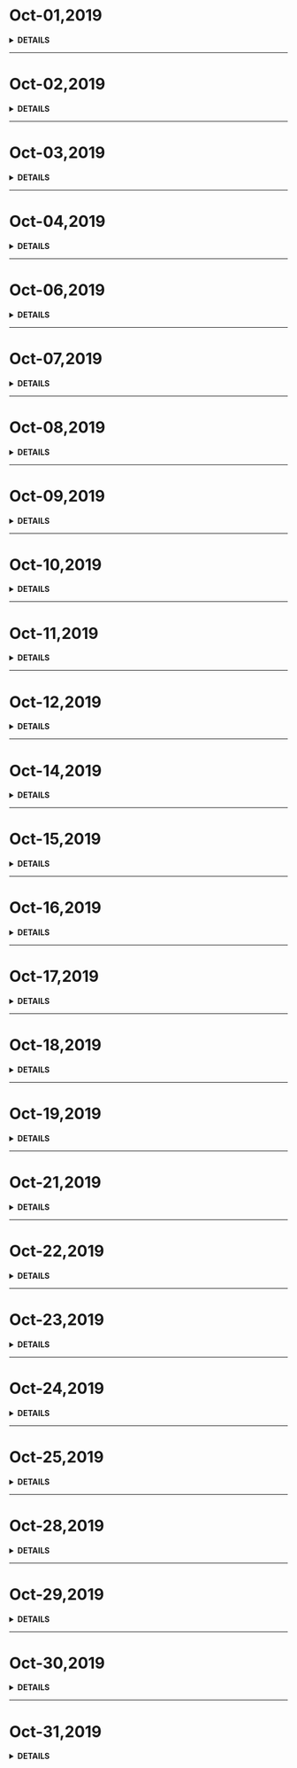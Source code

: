 # Oct-01,2019

<details><summary><b>DETAILS</b></summary>
<p>

## **Daily Sentence**
#### <u>*Study hard and you'll improve everyday.*</u>
#### <u>*If you think you can do better,then go ahead.*</u>
#### <u>*How should I know?*</u>
> 

## **Plan**
> 这里记录我的一天，需要去留意的事。

## **Summary**
> 今日放假，嘀嗒到了aliya的家。
> 稍稍了解了一下每个仓库的Wiki。

> VSCode查看代码目录结构：Command + Shfit + O


</p>
</details>

---

# Oct-02,2019

<details><summary><b>DETAILS</b></summary>
<p>

## **Daily Sentence**
#### <u>*夜不能寐，辗转反侧。我还是需要去做点什么，充实一下心灵。*</u>
> 

## **Plan**
> 这里记录我的一天，需要去留意的事。

## **Summary**
> 此刻早晨六点十六，等待着跟aliya一家人回家看看。

> 晚上三点半的时候醒来便不能睡去。

> 焦灼着与身边人的关系。我想象着，来到这个世界上，不能作为一个个人而独立存在，必须要与身边的人形成一个团体，抱团取暖，但是我却在与身边的人相处当中发起了难。

> 究竟应该以什么样的姿态相处？ 大抵不过 天生我材必有用，千金散尽还复来吧。

> 追求心灵的满足与宁静是人生的课题罢。

</p>
</details>

---

# Oct-03,2019

<details><summary><b>DETAILS</b></summary>
<p>

> 白天在家睡了一下午。

> 晚上跟兄弟们聚了个餐，喝了一壶，然后突然想到了老贾，晚上又打车去找了他。

> 发生了一些趣事，晚上回来打车还吐了人家车，人家找我赔钱，我竟然恐吓找人来揍人家，啊哈哈。
</p>
</details>

---

# Oct-04,2019

<details><summary><b>DETAILS</b></summary>
<p>

> 在家一天。

> 哪也没去。
</p>
</details>

---

# Oct-06,2019

<details><summary><b>DETAILS</b></summary>
<p>

> 晚上失眠到两点多才睡觉，稀里糊涂想了一些东西，睡醒之后也忘却了。

> 早晨五点起床收拾了一下，去邯郸火车站接了下强强的亲家，然后在强强家就这么呆了一天。

> 明天我的这个小侄子都要结婚了，是时候把我自己的事情提上日程了。

> 最让我感觉到有些担心的还是自己在工作上的不进步，有些微微的惊恐。

</p>
</details>

---

# Oct-07,2019

<details><summary><b>DETAILS</b></summary>
<p>

> 最终还是在下午打车，赶回了北京。

> 23:05:33
</p>
</details>

---

# Oct-08,2019

<details><summary><b>DETAILS</b></summary>
<p>

> ## **Daily Sentence**
#### <u>*节后第一班，没有去上班。*</u>
> 

## **Plan**
> 这里记录我的一天，需要去留意的事。

> 合并aliya的代码提交。--Done
> 梳理接下来的工作、生活，目标清晰，逐步推进。

## **Summary**
#### 杂感一下
> 今天请假在家。有一种莫名的不知所措。
>
> 原先是要计划一下，开始上班后的生活、工作的，然后一个慵懒的午后，大脑陷入混沌。
>
> 各种碎片消息令人应接不暇。我的心态又开始波动，谈到爱国主义的时候，我总是对自己产生怀疑。为什么我就没有那种爱国情怀，为什么我不能融入到那种爱国情怀中去？为什么我在这篇广袤无际的土地上，显得格外的异类。这种感受真的是很痛苦、而且特别是在别人沉浸在爱过情怀中，我突然的发表自我观点，更会把我打入一个愤青、反动的阵营。我想面对此种事件，我以后最好的做法是保持沉默。
>
> 十一回家，种种说不口的话，让我明白我还不是一个会担当一些事情的男人，我活在自己的生活中太久，与他人的一句寒暄、一句问候都出了问题。
>
> 当务之急，要在这份迷失中去纠正自己的感受、增加自我信心，感受生命馈赠。
#### 小结
> 1. 拍婚纱照、领证、婚宴三部曲。
>
> 2. 完成现存工作项目的后端支付接口。
>
> 3. 前端体系重学、新学。

</p>
</details>

---
# Oct-09,2019

<details><summary><b>DETAILS</b></summary>
<p>

## **Daily Sentence**
#### <u>*Nothing is more dangerous than discontinued labor.*</u>
> 没有什么比半途而废更危险的了。

## **Plan**
>这里记录我的一天，需要去留意的事。

> 首先是xmind图的一个更新。
> 其次是项目的重新clone、照着例子先写它十个接口。

## **Summary**
| 标签  | 记录  | 评价  |
| :---: | :---: | :---: |
|   xmind    |   未更新    | ⭐  |
|   项目配置    |   Done    | ⭐⭐⭐  |
> xmind图暂时还来不及更新，支付宝的接口还需要捋一下。

> 上午开了一上午的会，明确了自己接下来要做的事情。
> 下午开始苦逼的项目配置，完全看不懂这个项目、代码、配置等等等等。一个接口都犯难。
> 项目配置步骤：
> 1.git clone -b dev 仓库地址
> 2.重新下载maven、配置本地maven环境变量。
> 3.反复试错，直至可以package。

</p>
</details>

---

# Oct-10,2019

<details><summary><b>DETAILS</b></summary>
<p>

## **Daily Sentence**
#### <u>*The choose time is save time.*</u>
> 

## **Title**
> 白天的主要动弹为：项目接口的代码编写，写的有点乱、有些杂，主要就是写一些接口声明以及一些实体类的定义。
> Oct 10,Night，学了一些Java的基础知识.

#### Java
> 一个 Java 程序可以认为是一系列对象的集合，而这些对象通过调用彼此的方法来协同工作。下面简要介绍下类、对象、方法和实例变量的概念。
> + 对象：对象是类的一个实例，有状态和行为。例如，一条狗是一个对象，它的状态有：颜色、名字、品种；行为有：摇尾巴、叫、吃等。
> + 类：类是一个模板，它描述一类对象的行为和状态。
> + 方法：方法就是行为，一个类可以有很多方法。逻辑运算、数据修改以及所有动作都是在方法中完成的。
> + 实例变量：每个对象都有独特的实例变量，对象的状态由这些实例变量的值决定。

#### Java基础语法
> + 大小写敏感：Java是大小写敏感的。
> + 类名：对于所有的类来说，类名的首字母应该大写。
> + 方法名：所有的方法名都应该以小写字母开头。
> + 源文件名：源文件名必须和类名相同。
> + 主方法入口：所有的 Java 程序由 public static void main(String []args) 方法开始执行。

### Java修饰符
> + 访问控制修饰符 : default, public , protected, private
> + 非访问控制修饰符 : final, abstract, static, synchronized

### Java变量
> + 局部变量
> + 类变量（静态变量）
> + 成员变量（非静态变量）

### Java枚举
> Java 5.0引入了枚举，枚举限制变量只能是预先设定好的值。使用枚举可以减少代码中的 bug。
> 例如，我们为果汁店设计一个程序，它将限制果汁为小杯、中杯、大杯。这就意味着它不允许顾客点除了这三种尺寸外的果汁。
实例
```
class FreshJuice {
   enum FreshJuiceSize{ SMALL, MEDIUM , LARGE }
   FreshJuiceSize size;
}
 
public class FreshJuiceTest {
   public static void main(String []args){
      FreshJuice juice = new FreshJuice();
      juice.size = FreshJuice.FreshJuiceSize.MEDIUM  ;
   }
}
```
> 注意：枚举可以单独声明或者声明在类里面。方法、变量、构造函数也可以在枚举中定义。

### Java继承
> 在 Java 中，一个类可以由其他类派生。如果你要创建一个类，而且已经存在一个类具有你所需要的属性或方法，那么你可以将新创建的类继承该类。
> 利用继承的方法，可以重用已存在类的方法和属性，而不用重写这些代码。被继承的类称为超类（super class），派生类称为子类（subclass）。

### Java接口
> 在 Java 中，接口可理解为对象间相互通信的协议。接口在继承中扮演着很重要的角色。
> 接口只定义派生要用到的方法，但是方法的具体实现完全取决于派生类。

### Java作为一种面向对象语言，支持以下基本概念：
> + 多态    
> + 继承
> + 封装
> + 抽象
> + 类
> + 对象
> + 实例
> + 方法
> + 重载
### 对象和类
> 对象：对象是类的一个实例
> 类：类是一个模板，它描述一类对象的行为和状态。
### 一个类可以包含以下类型的变量
> + 局部变量：在方法、构造方法或者语句块中定义的变量被称为局部变量
> + 成员变量：成员变量是定义在类中，方法体之外的变量。
> + 类变量：类变量也声明在类中，方法体之外，但必须声明为`static`类型。
### 构造方法
> 每个类都有构造方法。如果没有显式地为类定义构造方法，Java编译器将会为该类提供一个默认构造方法。
> 在创建一个对象的时候，至少要调用一个构造方法。构造方法的名称必须与类同名，一个类可以有多个构造方法。
### 创建对象
> 对象是根据类创建的。  
> 在Java中，使用关键字new来创建一个对象，创建对象需要经过以下步骤：  
> + 声明： 声明一个对象，包括对象名称和对象类型。  
> + 实例化： 使用关键字new来创建一个对象。  
> + 初始化：使用new创建对象时，会调用构造方法初始化对象。
下面是一个创建对象的例子：
```
public class Puppy{
   public Puppy(String name){
      //这个构造器仅有一个参数：name
      System.out.println("小狗的名字是 : " + name ); 
   }
   public static void main(String[] args){
      // 下面的语句将创建一个Puppy对象
      Puppy myPuppy = new Puppy( "tommy" );
   }
}
```
### 源文件声明规则
>源文件的声明规则。当在一个源文件中定义多个类，并且还有import语句和package语句时，要特别注意这些规则。

> + 一个源文件中只能有一个public类  
> + 一个源文件可以有多个非public类  
> + 源文件的名称应该和public类的类名保持一致。例如：源文件中public类的类名是Employee，那么源文件应该命名为Employee.java。  
> + 如果一个类定义在某个包中，那么package语句应该在源文件的首行。
如果源文件包含import语句，那么应该放在package语句和类定义之间。如果没有package语句，那么import语句应该在源文件中最前面。  
> + import语句和package语句对源文件中定义的所有类都有效。在同一源文件中，不能给不同的类不同的包声明。  
> + 类有若干种访问级别，并且类也分不同的类型：抽象类和final类等。这些将在访问控制章节介绍。
### Java包
> 包主要用来对类和接口进行分类。当开发Java程序时，可能编写成百上千的类，因此很有必要对类和接口进行分类。
### Import语句
> 在Java中，如果给出一个完整的限定名，包括包名、类名，那么Java编译器就可以很容易地定位到源代码或者类。Import语句就是用来提供一个合理的路径，使得编译器可以找到某个类。
### Java的两大数据类型
> ##### 内置数据类型（基本数据类型）
> Java语言提供了八种基本类型。六种数字类型（四个整数型，两个浮点型），一种字符类型，还有一种布尔型。  
> + byte  
> + short  
> + int  
> + long  
> + float  
> + double  
> + boolean  
> + char  
> ##### 引用数据类型
> 对象数组都是引用数据类型。
### Java常量
>常量在程序运行时是不能被修改的。  
> 在 Java 中使用 final 关键字来修饰常量，声明方式和变量类似：  
> final double PI = 3.1415927;
### 自动类型转换
> 整型、实型（常量）、字符型数据可以混合运算。运算中，不同类型的数据先转化为同一类型，然后进行运算。  
> 转换从低级到高级。  
> 低  ------------------------------------>  高  
> byte,short,char—> int —> long—> float —> double   
>
> 数据类型转换必须满足如下规则：
> 1. 不能对boolean类型进行类型转换。
> 2. 不能把对象类型转换成不相关类的对象。
> 3. 在把容量大的类型转换为容量小的类型时必须使用强制类型转换。
> 4. 转换过程中可能导致溢出或损失精度，  
> 例如：  
> int i =128;     
> byte b = (byte)i;  
> 因为 byte 类型是 8 位，最大值为127，所以当 int 强制转换为 byte 类型时，值 128 时候就会导致溢出。
> 5. 浮点数到整数的转换是通过舍弃小数得到，而不是四舍五入，例如：  
> (int)23.7 == 23;        
> (int)-45.89f == -45
</p>
</details>

---

# Oct-11,2019

<details><summary><b>DETAILS</b></summary>
<p>

## **Daily Sentence**
#### <u>*No other misfortune can be compared with the loss of time.*</u>

## **Summary**

### Java变量类型 ⭐⭐⭐⭐⭐
> 在Java语言中，所有的变量在使用前必须声明。type identifier = value
> Java语言支持的变量类型有:
> + 局部变量：类的方法中的变量。
> 声明位置：方法、构造方法或者语句块中。
> 存在周期：被执行的时候创建，当它们执行完成后，变量将会被销毁； 
> 访问修饰符：不能用于局部变量；  
> 分配位置：局部变量是在栈上分配的。  
> 局部变量没有默认值，所以局部变量被声明后，必须经过初始化，才可以使用。
```
package com.runoob.test;
 
public class Test{ 
   public void pupAge(){
      int age = 0;
      age = age + 7;
      System.out.println("小狗的年龄是: " + age);
   }
   
   public static void main(String[] args){
      Test test = new Test();
      test.pupAge();
   }
}
```

> + 实例变量：独立于方法之外的变量，不过没有 static 修饰。
> 声明位置：声明在一个类中，但是在方法、构造方法和语句外。  
> 存在周期：在对象创建的时候创建，在对象被销毁的时候销毁； 
> 访问修饰符：可以修饰。  
> 实例变量可以声明在使用前或者使用后。  
> 实例变量对于类中的方法、构造方法或者语句块是可见的。一般情况下应该把实例变量设为私有。通过使用访问修饰符可以使实例变量对子类可见； 
> 实例变量具有默认值。数值型变量的默认值是0，布尔型变量的默认值是false，引用类型变量的默认值是null。变量的值可以在声明时指定，也可以在构造方法中指定;  
> 实例变量可以直接通过变量名访问。但在静态方法以及其他类中，就应该使用完全限定名：ObejectReference.VariableName。
```
import java.io.*;
public class Employee{
   // 这个实例变量对子类可见
   public String name;
   // 私有变量，仅在该类可见
   private double salary;
   //在构造器中对name赋值
   public Employee (String empName){
      name = empName;
   }
   //设定salary的值
   public void setSalary(double empSal){
      salary = empSal;
   }  
   // 打印信息
   public void printEmp(){
      System.out.println("名字 : " + name );
      System.out.println("薪水 : " + salary);
   }
 
   public static void main(String[] args){
      Employee empOne = new Employee("RUNOOB");
      empOne.setSalary(1000);
      empOne.printEmp();
   }
}
```

> + 类变量：也称`静态变量`，独立于方法之外的变量，用 static 修饰。
> 静态变量除了被声明为常量外很少使用。常量是指声明为public/private，final和static类型的变量。常量初始化后不可改变。  
> 静态变量储存在静态存储区。经常被声明为常量，很少单独使用static声明变量。 
> 与实例变量具有相似的可见性。但为了对类的使用者可见，大多数静态变量声明为public类型。
```
import java.io.*;
 
public class Employee {
    //salary是静态的私有变量
    private static double salary;
    // DEPARTMENT是一个常量
    public static final String DEPARTMENT = "开发人员";
    public static void main(String[] args){
    salary = 10000;
        System.out.println(DEPARTMENT+"平均工资:"+salary);
    }
}
```


### Java修饰符 ⭐⭐⭐⭐⭐
> Java语言主要提供了两种修饰符：访问修饰符和非访问修饰符。  
> 修饰符用来定义`类`、`方法`或者`变量`。通常放在语句最前端。
> 访问控制修饰符：  
+ default（即默认，什么也不写）：在同一包内可见，不使用任何修饰符。使用对象：类、接口、对象、方法。
+ private：在同一类内可见，使用对象：变量、方法。注意不能修饰类。
+ public：对所有类可见。使用对象：类、方法、接口、变量。
+ protected：对同一包内的类和所有子类可见。使用对象：方法、变量，注意不能修饰类。
##### 默认访问修饰符--不使用任何关键字
> 使用默认访问修饰符声明的变量和方法，对同一个包内的类是可见的。接口里的变量都隐式声明为 public static final,而接口里的方法默认情况下访问权限为 public。
```
String version = "1.5.1";
boolean processOrder() {
   return true;
}
```
##### 私有访问修饰符-private
> 私有访问修饰符是最严格的访问级别，所以被声明为 private 的方法、变量和构造方法只能被所属类访问，并且类和接口不能声明为 private。  
> 声明为私有访问类型的变量只能通过类中公共的 getter 方法被外部类访问。  
> Private 访问修饰符的使用主要用来隐藏类的实现细节和保护类的数据。
```
public class Logger {
    private String format;
    public String getFormat() {
        return this.format;
    }
    public String setFormat(String format) {
        this.format = format;
    }
}
```
##### 公有访问修饰符-public
> 被声明为 public 的类、方法、构造方法和接口能够被任何其他类访问。  
> 如果几个相互访问的 public 类分布在不同的包中，则需要导入相应 public 类所在的包.
##### 受保护的控制修饰符-protected
> protected 需要从以下两个点来分析说明：
> + 子类与基类在同一包中：被声明为 protected 的变量、方法和构造器能被同一个包中的任何其他类访问；  
> + 子类与基类不在同一包中：那么在子类中，子类实例可以访问其从基类继承而来的 protected 方法，而不能访问基类实例的protected方法。  

> protected 可以修饰数据成员，构造方法，方法成员，不能修饰类（内部类除外）。
> 接口及接口的成员变量和成员方法不能声明为 protected。
</p>
</details>

---

# Oct-12,2019

<details><summary><b>DETAILS</b></summary>
<p>

## **Daily Sentence**
#### <u>*Java基础知识的学习--第三天*</u>

### 非访问修饰符 
##### static：用来修饰类方法和类变量
> + 静态变量： 
> static 关键字用来声明独立于对象的静态变量，无论一个类实例化多少对象，它的静态变量只有一份拷贝。 静态变量也被称为类变量。`局部变量不能被声明为 static 变量`。  
> + 静态方法：  
>  static 关键字用来声明独立于对象的静态方法。静态方法不能使用类的非静态变量。静态方法从参数列表得到数据，然后计算这些数据。

>  对类变量和方法的访问可以直接使用 classname.variablename 和 classname.methodname 的方式访问。
##### final：用来修饰类、方法和变量
> + final 变量：
>  final 表示"最后的、最终的"含义，变量一旦赋值后，不能被重新赋值。被 final 修饰的实例变量必须显式指定初始值。  
>  final 修饰符通常和 static 修饰符一起使用来创建类常量。  

> + final 方法
>  父类中的 final 方法可以被子类继承，但是不能被子类重写。  
>  声明 final 方法的主要目的是`防止该方法的内容被修改`。  
>  如下所示，使用 final 修饰符声明方法。

> + final 类
> final 类不能被继承，没有类能够继承 final 类的任何特性。 

#### abstract：用来创建抽象类和抽象方法
> + 抽象类：
> 抽象类`不能用来实例化对象`，声明抽象类的唯一目的是`为了将来对该类进行扩充`。  
> 一个类不能同时被 abstract 和 final 修饰。如果一个类包含抽象方法，那么该类一定要声明为抽象类，否则将出现编译错误。  
> `抽象类可以包含抽象方法和非抽象方法`。
实例
```
abstract class Caravan{
   private double price;
   private String model;
   private String year;
   public abstract void goFast(); //抽象方法
   public abstract void changeColor();
}
```
> + 抽象方法
> 抽象方法是一种没有任何实现的方法，该方法的的具体实现由子类提供。  
> 抽象方法不能被声明成 final 和 static。  
> `任何继承抽象类的子类必须实现父类的所有抽象方法，除非该子类也是抽象类。`  
> 如果一个类包含若干个抽象方法，那么该类必须声明为抽象类。抽象类可以不包含抽象方法。   
> 抽象方法的声明以分号结尾，例如：public abstract sample();     
> 实例
```
public abstract class SuperClass{
    abstract void m(); //抽象方法
}
 
class SubClass extends SuperClass{
     //实现抽象方法
      void m(){
          .........
      }
}
```
#### synchronized 修饰符
> synchronized 关键字声明的方法同一时间只能被一个线程访问。
</p>
</details>


---

# Oct-14,2019

<details><summary><b>DETAILS</b></summary>
<p>

## **Daily Sentence**
#### <u>*Java基础知识的学习--第四天*</u>

##### 对所学Java不入门产生怀疑。对所写接口代码产生无所适从。

### Java String类
> 字符串广泛应用 在 Java 编程中，在 Java 中字符串属于对象，Java 提供了 String 类来创建和操作字符串。 
> String类有11个构造方法，这些方法提供不同的参数来初始化字符串。  
> `注意`:String 类是不可改变的，所以你一旦创建了 String 对象，那它的值就无法改变了（详看笔记部分解析）。  
> 如果需要对字符串做很多修改，那么应该选择使用 `StringBuffer` & `StringBuilder `类。

### Java方法
> 一般情况下，定义一个方法包含以下语法：

> 修饰符 返回值类型 方法名(参数类型 参数名){
>     ...
>    方法体
>    ...
>    return 返回值;
>}

### Java流(Stream)、文件(File)和IO
> 

### Java Scanner类
> 基本语法：Scanner s = new Scanner(System.in);

#### Java继承
>+ Java不支持多继承，但支持多重继承。
>+ 子类拥有父类非private的属性、方法。 
>+ 子类可以用自己的方式实现父类的方法。
>+ 继承关键字：extends和implements。  
>+ 所有的类都是继承自java.lang.Object。 
>+ final关键字声明类可以把类定义为不能继承的，即最终类；或者用于修饰方法，该方法不能被子类充重写。  
>+ 子类是不继承父类的构造器的，它只是调用。

#### Java重写(Override)与重载(Overload)
> <b>重写(Override): </b>   
> 重写是子类对父类的允许访问的方法的实现过程进行重新编写, 返回值和形参都不能改变。即外壳不变，核心重写！
> <b>重载(Overload)：</b>   
>重载(overloading) 是在一个类里面，方法名字相同，而参数不同。返回类型可以相同也可以不同。

#### Java多态

#### Java抽象类
> 在面向对象的概念中，所有的对象都是通过类来描绘的，但是反过来，并不是所有的类都是用来描绘对象的，如果一个类中没有包含足够的信息来描绘一个具体的对象，这样的类就是抽象类.  
> 由于抽象类不能实例化对象，所以抽象类必须被继承，才能被使用。

#### Java封装
> 在面向对象程式设计方法中，封装（英语：Encapsulation）是指一种将抽象性函式接口的实现细节部份包装、隐藏起来的方法。  
> 实现Java封装的步骤：  
> + 修改属性的可见性来限制对属性的访问（一般限制为private）.  
> + 对每个值属性提供对外的公共方法访问，也就是创建一对赋取值方法，用于对私有属性的访问.(getter,setter)

#### Java接口
> 接口（英文：Interface），在JAVA编程语言中是一个抽象类型，是抽象方法的集合，接口通常以interface来声明。一个类通过继承接口的方式，从而来继承接口的抽象方法。  
>
> 类描述对象的属性和方法。接口则包含类要实现的方法。 
> 
> 除非实现接口的类是抽象类，否则该类要定义接口中的所有方法。
>
>接口无法被实例化，但是可以被实现。一个实现接口的类，必须实现接口内所描述的所有方法，否则就必须声明为抽象类。另外，在 Java 中，接口类型可用来声明一个变量，他们可以成为一个空指针，或是被绑定在一个以此接口实现的对象。
##### 接口特性
> 接口中的每一个方法都是隐私抽象的，接口中的方法会被隐士的指定为 `public abstract`(只能是 public abstract,其他修饰都会报错)。  
> 接口中可以含有变量，但是接口中的变量会被隐式的指定为 public static final 变量（并且只能是 public，用 private 修饰会报编译错误）。 
> 接口中的方法是不能在接口中实现的，只能由实现接口的类来实现接口中的方法。

#### Java包
> 为了更好地组织类，Java 提供了包机制，用于区别类名的命名空间。  
> package(包) 的作用是把不同的 java 程序分类保存，更方便的被其他 java 程序调用。
</p>
</details>

---

# Oct-15,2019

<details><summary><b>DETAILS</b></summary>
<p>

## **Daily Sentence**
#### <u>*Important principles may and must flexible.*</u>
> 重要的原则能够也必须是灵活的。

## **Plan**
> 这里记录我的一天，需要去留意的事。

> + 项目接口生成文档。  
> + 每日3+1问题回答。  
> + Java菜鸟的继续学习--完善文档至前两天。

## **Summary**
|        标签        |      记录      | 评价 |
|:------------------:|:--------------:|:----:|
|  项目接口生成文档  |      Done      |  ⭐⭐⭐  |
|  每日3+1问题回答   | 总结了一篇博文 |  ⭐⭐⭐  |
| Java菜鸟的继续学习 |      Done      |  ⭐⭐  |
| 晚上学习小程序云开发 |      Done      |  ⭐⭐  |


</p>
</details>

---

# Oct-16,2019

<details><summary><b>DETAILS</b></summary>
<p>

## **Daily Sentence**
#### <u>*That is the essence of sicenve: ask an  impertinent question,and you are on the way to the  pertinent answer.*</u>
> 科学的本质是：问一个不恰当的问题，于是走上了通往恰当答案的路。

## **Plan**
>这里记录我的一天，需要去留意的事。

> 每日3+1问题查看、思考、解答。
> 小程序云开发文档学习，结合【六个周】小程序。

## **Summary**
> 白日看3+1题感觉不怎么样，看不下去，这说明遇到了我不会的地方，且我懒得去研究，这是瓶颈，晚上回去继续攻破。

> 小程序云开发函数文档查看，且添加了一个小功能上传至小程序进行审核。
##### 小程序云开发需要提前深入理解的：
> 每条记录都有一个 _id 字段用以唯一标志一条记录、一个 _openid 字段用以标志记录的创建者，即小程序的用户。需要特别注意的是，在管理端（控制台和云函数）中创建的不会有 _openid 字段，因为这是属于管理员创建的记录。

| 标签  | 记录  | 评价  |
| :---: | :---: | :---: |
|  每日3+1问题     |       | ⭐  |
|  小程序云开发    |       | ⭐  |


</p>
</details>

---

# Oct-17,2019

<details><summary><b>DETAILS</b></summary>
<p>

## **Daily Sentence**
#### <u>*【主线程】*</u>
> 是杭州一对离职夫妻档自己创业而进行开发的一款小程序，此小程序开发功能比较完善，可当作，一款产品看待。 
> 此小程序注册记录为2019年6月21日，开发者为阜阳市读路网络科技有限公司，公司注册日期约为19年6月12日，可以关注一下这个16届毕业生的创业路。

## **Plan**
> 这里记录我的一天，需要去留意的事。

> 每日3+1问题查看、思考、解答.(Night Goal)  
> 小程序云开发文档再过一遍--比较深入的API并未继续研究。  
> 


## **Summary**
|       标签       |               记录                | 评价 |
|:----------------:|:---------------------------------:|:----:|
| 小程序云开发文档 |     比较深入的API并未继续研究     |  ⭐⭐  |
|   每日3+1问题    | optgroup/tranlate/面向对象/potman |  ⭐⭐  |

## Record
##### 聚合
> 云开发聚合文档看的有点不透彻。
##### 索引
> 根据官网描述：我们应为所有需要成为查询条件的字段建立索引。
##### 小程序端API 
| 语法                                    | 说明                                                       |
|:----------------------------------------|:-----------------------------------------------------------|
| wx.cloud.init({})                       | //初始化                                                   |
| wx.cloud.callFunction({})               | 调用云函数                                                 |
| wx.cloud.uploadFile({})                 | 本地资源上传至云存储空间                                   |
| wx.cloud.downloadFile({})               | 从云存储空间下载文件                                       |
| wx.cloud.deleteFile({})                 | 从云存储空间删除文件                                       |
| const db = wx.cloud.database({})        | 获取默认数据库的引用                                       |
| collection                              |                                                            |
| db.collection("test")                   | 获取集合的引用                                             |
| db.collection("test").doc("id")         | 获取记录的引用                                             |
| db.collection("test").get()             | 获取集合数据|获取根据查询条件筛选后的集合数据              |
| db.collection("test").add({data:{}})    | 在集合上新增记录                                           |
| db.collection("test").watch({})         | 监听集合中符合查询条件的数据更新事件 ，只要where语句会生效 |
| db.collection("test")...count()         | 统计集合记录数，一个用户仅能统计其有读权限的记录数         |
| db.collection("test").where({})         | 指定筛选条件                                               |
| db.collection("test").orderby('','')    | 指定查询排序条件                                           |
| db.collection("test").limit()           | 指定查询结果集数量上限                                     |
| db.collection("test").skip()            | 指定查询返回结果时从指定序列后的结果开始返回，常用于分页   |
| db.collection("test").filed({})         | 指定返回结果中记录需返回的字段                             |
| doc                                     |                                                            |
| db.collection("test").get()             | 获取记录数据，或获取根据查询条件筛选后的记录数据           |
| db.collection("test").update({data:{}}) | 更新一条记录                                               |
| db.collection("test").set({data:{}})    | 替换更新一条记录                                           |
| db.collection("test").remove()          | 删除一条记录                                               |
| db.command                              | 获取数据库查询及更新指令                                   |
| 后期略                                  |                                                            |
##### 服务端API
> 在 wx-server-sdk 中不再兼容 success、fail、complete 回调，总是只会返回 Promise。
```
const cloud = require('wx-server-sdk')
cloud.init({
  env: cloud.DYNAMIC_CURRENT_ENV
})

exports.main = async (event) => {
  const { ENV, OPENID, APPID } = cloud.getWXContext()

  // 如果云函数所在环境为 abc，则下面的调用就会请求到 abc 环境的数据库
  const dbResult = await cloud.database().collection('test').get()

  return {
    dbResult,
    ENV,
    OPENID,
    APPID,
  }
}
```
| 语法         | 说明                                             |
|:-------------|:-------------------------------------------------|
| getWXContext | 在云函数中获取微信调用上下文，该方法无需传入参数 |

</p>
</details>

---

# Oct-18,2019

<details><summary><b>DETAILS</b></summary>
<p>


## **Daily Sentence**

## **Plan**
>这里记录我的一天，需要去留意的事。

## **Summary**
| 标签  | 记录  | 评价  |
| :---: | :---: | :---: |
|       |       | ⭐⭐  |
</p>
</details>

---

# Oct-19,2019

<details><summary><b>DETAILS</b></summary>
<p>

躺尸
</p>
</details>

---

# Oct-21,2019

<details><summary><b>DETAILS</b></summary>
<p>

## **Daily Sentence**
#### <u>*There are two sides to every story,at least.*</u>
> 每个故事都可以至少从两个方面看。

## **Plan**
>这里记录我的一天，需要去留意的事。

> + 小程序官方文档再深入、支付方面的流程梳理。
> + 极客时间课程--浏览器中的网络。

## **Summary**
> 早晨跑步第一天，跑了约2.17公里。  
> 学了两节极客时间浏览器渲染原理的课程，但是还不够深入。    
> 跟着aliya继续做JavaScript questions仓库题21-40.

</p>
</details>

---

# Oct-22,2019

<details><summary><b>DETAILS</b></summary>
<p>

## **Daily Sentence**
#### <u>*There's no place like home*</u>
> 没有一个地方可以和家相提并论。(《绿野仙踪》1939)

## **Plan**
> 这里记录我的一天，需要去留意的事。

> 小程序服务端接口调用流程梳理。

## **Summary**
|      标签       | 记录 | 评价 |
|:---------------:|:----:|:----:|
| running morning | 4km  | ⭐⭐⭐  |


## Record
#### 登录
> 登录凭证校验。通过 wx.login 接口获得临时登录凭证 code 后传到开发者服务器调用此接口完成登录流程。  
> `GET https://api.weixin.qq.com/sns/jscode2session?appid=APPID&secret=SECRET&js_code=JSCODE&grant_type=authorization_code`   
> 返回：openid、session_key、在满足 UnionID 下发条件的情况下会返回unionid。

#### access_token
> 获取小程序全局唯一后台接口调用凭据（access_token）。调调用绝大多数后台接口时都需使用 access_token，开发者需要进行妥善保存。   
> `GET https://api.weixin.qq.com/cgi-bin/token?grant_type=client_credential&appid=APPID&secret=APPSECRET`.  
> 注意：
> + access_token 的存储至少要保留 512 个字符空间.   
> + access_token 的有效期目前为 2 个小时，需定时刷新，重复获取将导致上次获取的 access_token 失效；  
> + 这个字段值要手动保存、定时刷新、全局引用。  

#### templateMessage.send
> 组合模板并添加至帐号下的个人模板库（请注意，小程序模板消息接口将于2020年1月10日下线，开发者可使用订阅消息功能）.  
> so，这个不看了。

#### [订阅消息](https://developers.weixin.qq.com/miniprogram/dev/framework/open-ability/subscribe-message.html)
> 流程一二三。  
> subscribeMessage.send:发送订阅消息。  
> `POST https://api.weixin.qq.com/cgi-bin/message/subscribe/send?access_token=ACCESS_TOKEN` 
> 所需参数：接收者（用户）的 openid、所需下发的订阅模板id。 

#### 微信支付
> + 微信支付要求商户订单号保持唯一性（建议根据当前系统时间加随机序列来生成订单号）. 
> + 重新发起一笔支付要使用原订单号，避免重复支付；已支付过或已调用关单、撤销（请见后文的API列表）的订单号不能重新发起支付。 
> + key为商户平台设置的密钥key:key设置路径：微信商户平台(pay.weixin.qq.com)-->账户设置-->API安全-->密钥设置.    

</p>
</details>

---

# Oct-23,2019

<details><summary><b>DETAILS</b></summary>
<p>

## **Daily Sentence**
#### <u>*Truth is a beautiful,Without doubt,and so lies.*</u>
> 真理是美的，毫无疑问，谎言也是。

## **Plan**
>这里记录我的一天，需要去留意的事。
> No plan.

## **Summary**
> 业余建了一个【技术开发吹水交流】群，两天时间到了100多人，真的是吹水群，一刻也不消停。

> 搞了一下统一下单，看了很多种类的代码，刚开始的时候我是抵触的，然后我告诫自己，写程序是一件酷酷的事，写自己不会的程序更是一件酷酷的事。    
> 生活如此美好，不多多去做酷酷的事情，真是浪费。


</p>
</details>

---

# Oct-24,2019

<details><summary><b>DETAILS</b></summary>
<p>

## **Daily Sentence**
#### <u>*Welcome new friends.This Group communicates in English.Thank for your cooperation.*</u>

## **Plan**
>这里记录我的一天，需要去留意的事。
> 写程序是一件酷酷的事，写自己不会的程序是一件更酷的事，今天重要写微信对接。

## **Summary**
|   标签   |     记录     | 评价 |
|:--------:|:------------:|:----:|
| 酷酷的事 | 没有酷酷的做 |  ⭐⭐  |

> 将微信登录获取openid、access_token、统一下单接口写了个差不多，万事虽不具备，但是可以进行测试了。

> 早晨跑了个5KM，不错不错。


</p>
</details>

---

# Oct-25,2019

<details><summary><b>DETAILS</b></summary>
<p>

## **Daily Sentence**
#### <u>*Growing old is not upsetting,being perceived as old is.   *</u>
> <cite> Oct 25,2019</cite>

## **Plan**
>这里记录我的一天，需要去留意的事。

> 今天要开始酷酷的写微信支付接口对接，代码已有、现在关键是跑通流程。    
> 遇到不懂的地方一定要停下来酷酷的解决。

## **Summary**
| 标签  | 记录  | 评价  |
| :---: | :---: | :---: |
|       |       | ⭐⭐  |

## Oct 26,2019
> 周五的晚上没回家，去了小盘子那里，今日一起吃了个饭，唱了个歌。

</p>
</details>

---

# Oct-28,2019

<details><summary><b>DETAILS</b></summary>
<p>

## **Daily Sentence**
#### <u>*Give a man a fish,and you feed him for a day.Teach a man to fish,and you get rid of him the weekends.*</u>
> 给他一条鱼，你可以喂他一天；教他钓鱼，周末就不会来烦你。

## **Plan**
>这里记录我的一天，需要去留意的事。

> Vue面试题。
> 统一下单。

## **Summary**
| 标签  | 记录  | 评价  |
| :---: | :---: | :---: |
|       |       | ⭐⭐  |

## **Record**
#### 从0到1自己构架一个vue项目，说说有哪些步骤、哪些重要插件、目录结构你会怎么组织
> 使用Vue-cli脚手架搭建、安装fastclick、better-scroll、1边框显示问题的border.css、引入reset样式文件，Vue-router、axios、根据开发业务挑选一个UI框架按需引入、目录结构的话，封装axios，统一调用风格和基本配置。

#### 你知道vue的模板语法用的是哪个web模板引擎的吗？说说你对这模板引擎的理解
> 模板引擎是以`业务逻辑层`和`表现层分离`为目的的，将规定格式的模板代码转换为业务数据的算法实现。    
> 它可以是一个过程代码、一个类，甚至是一个类库。不同的模板引擎其功用也不尽相同，但其基本原理都差不多。  
> 模板引擎的基本机理就是替换（转换）.

#### 你知道v-model的原理吗？
> v-model只是一个语法糖，真正实现靠的是 v-bind:绑定响应式数据，出发input事件并传递数据（核心和重点）。  
> `<input :value="msg" @input="msg =$event.target.value">`

#### 如何给vue定义全局方法
> 通过prototype、通过插件Vue.use(plugin)、通过mixin，Vue.mixin(minxins);


</p>
</details>

---

# Oct-29,2019

<details><summary><b>DETAILS</b></summary>
<p>

## **Daily Sentence**
#### <u>*To believe with certainly,we must begin with doubing*</u>

## **Plan**
> 这里记录我的一天，需要去留意的事。

> 空闲时间继续看Vue文档。

> 微信、小程序的登录，支付的统一下单

## **Summary**
|            标签            |   记录   | 评价 |
|:--------------------------:|:--------:|:----:|
|          Vue文档           |   还行   |  ⭐⭐  |
| 公众号登录、支付、查询订单 | 暂时顺利 |  ⭐⭐⭐  |

> 支付调试的还可以。    
> 统一下单正确、查询订单正确，还差具体参数的处理。

</p>
</details>

---

# Oct-30,2019

<details><summary><b>DETAILS</b></summary>
<p>

## **Daily Sentence**
#### <u>*We laughed and kept saying "see u soon",but inside we both knew we'd never see each other again. *</u>

## **Plan**
>这里记录我的一天，需要去留意的事。

> 今天把关于微信支付的内容处理完毕。    
> Vue.js官方文档，美滋滋的看着。    


## **Summary**
> 小程序与微信公众号的统一下单、查询订单、关闭订单接口流程是一样的。合并之。

> 其他的没有什么了，晚上回到我的小屋颓了一晚上。

</p>
</details>

---

# Oct-31,2019

<details><summary><b>DETAILS</b></summary>
<p>

## **Daily Sentence**
#### <u>*My mom always said life was like a box of chocolates. You never know what you're gonna get.*</u>

## **Plan**
>这里记录我的一天，需要去留意的事。

## **Summary**
> 微信支付相关接口差不多的写了一遍，但是漫漫测试路还有很长的路要走。    

> 今日是平凡、平淡没有收获的一个天。    
> 我一直想着自己每天沉浸来代码的世界里无法自拔. 
> 但其实所有的事情都为了有一个归宿，那么我沉浸来代码的世界里的归宿是什么？  
> 充实我的人生？丰满我的时间？升职加薪？寻找认同感？    
> 我早应该找到一件事去坚持他了。    

> 不管怎么样，我会成为一名优秀的程序员，只是如果时间来的太慢，不免让人急不可待。    
> Life was like a box of chocolates,We never know what we're gonna get.

</p>
</details>